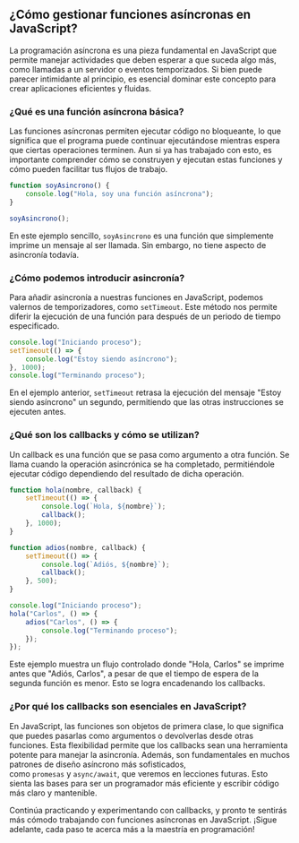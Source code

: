 ## ¿Cómo gestionar funciones asíncronas en JavaScript?

La programación asíncrona es una pieza fundamental en JavaScript que permite manejar actividades que deben esperar a que suceda algo más, como llamadas a un servidor o eventos temporizados. Si bien puede parecer intimidante al principio, es esencial dominar este concepto para crear aplicaciones eficientes y fluidas.

### ¿Qué es una función asíncrona básica?

Las funciones asíncronas permiten ejecutar código no bloqueante, lo que significa que el programa puede continuar ejecutándose mientras espera que ciertas operaciones terminen. Aun si ya has trabajado con esto, es importante comprender cómo se construyen y ejecutan estas funciones y cómo pueden facilitar tus flujos de trabajo.

```javascript
function soyAsincrono() {
    console.log("Hola, soy una función asíncrona");
}

soyAsincrono();
```

En este ejemplo sencillo, `soyAsincrono` es una función que simplemente imprime un mensaje al ser llamada. Sin embargo, no tiene aspecto de asincronía todavía.

### ¿Cómo podemos introducir asincronía?

Para añadir asincronía a nuestras funciones en JavaScript, podemos valernos de temporizadores, como `setTimeout`. Este método nos permite diferir la ejecución de una función para después de un periodo de tiempo especificado.

```javascript
console.log("Iniciando proceso");
setTimeout(() => {
    console.log("Estoy siendo asíncrono");
}, 1000);
console.log("Terminando proceso");
```

En el ejemplo anterior, `setTimeout` retrasa la ejecución del mensaje "Estoy siendo asíncrono" un segundo, permitiendo que las otras instrucciones se ejecuten antes.

### ¿Qué son los callbacks y cómo se utilizan?

Un callback es una función que se pasa como argumento a otra función. Se llama cuando la operación asincrónica se ha completado, permitiéndole ejecutar código dependiendo del resultado de dicha operación.

```javascript
function hola(nombre, callback) {
    setTimeout(() => {
        console.log(`Hola, ${nombre}`);
        callback();
    }, 1000);
}

function adios(nombre, callback) {
    setTimeout(() => {
        console.log(`Adiós, ${nombre}`);
        callback();
    }, 500);
}

console.log("Iniciando proceso");
hola("Carlos", () => {
    adios("Carlos", () => {
        console.log("Terminando proceso");
    });
});
```

Este ejemplo muestra un flujo controlado donde "Hola, Carlos" se imprime antes que "Adiós, Carlos", a pesar de que el tiempo de espera de la segunda función es menor. Esto se logra encadenando los callbacks.

### ¿Por qué los callbacks son esenciales en JavaScript?

En JavaScript, las funciones son objetos de primera clase, lo que significa que puedes pasarlas como argumentos o devolverlas desde otras funciones. Esta flexibilidad permite que los callbacks sean una herramienta potente para manejar la asincronía. Además, son fundamentales en muchos patrones de diseño asíncrono más sofisticados, como `promesas` y `async/await`, que veremos en lecciones futuras. Esto sienta las bases para ser un programador más eficiente y escribir código más claro y mantenible.

Continúa practicando y experimentando con callbacks, y pronto te sentirás más cómodo trabajando con funciones asíncronas en JavaScript. ¡Sigue adelante, cada paso te acerca más a la maestría en programación!